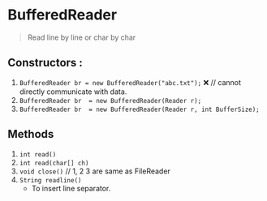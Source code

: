 # BufferedReader
> Read line by line or char by char

## Constructors :
1. ```BufferedReader br = new BufferedReader("abc.txt");``` ❌ // cannot directly communicate with data. 
2. ```BufferedReader br  = new BufferedReader(Reader r);```    
3. ```BufferedReader br  = new BufferedReader(Reader r, int BufferSize);```   

## Methods

1. ```int read()```   
2. ```int read(char[] ch)```  
3. ```void close()```  // 1, 2 3 are same as FileReader
4. ```String readline()```  
    - To insert line separator.  

